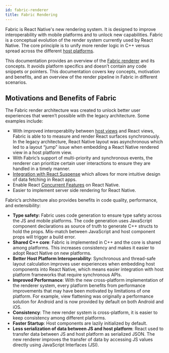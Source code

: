 ```yaml
---
id: fabric-renderer
title: Fabric Rendering
---
```


Fabric is React Native's new rendering system. It is designed to improve interoperability with mobile platforms and to unlock new capabilities. Fabric is a conceptual evolution of the render system currently used by React Native. The core principle is to unify more render logic in C++ versus spread across the different [host platforms](glossary#host-platform).

This documentation provides an overview of the [Fabric renderer](glossary#fabric-render) and its concepts. It avoids platform specifics and doesn’t contain any code snippets or pointers. This documentation covers key concepts, motivation and benefits, and an overview of the render pipeline in Fabric in different scenarios.

## Motivations and Benefits of Fabric

The Fabric render architecture was created to unlock better user experiences that weren’t possible with the legacy architecture. Some examples include:

- With improved interoperablity between [host views](glossary#host-view-tree-and-host-view) and React views, Fabric is able to to measure and render React surfaces synchronously. In the legacy architecture, React Native layout was asynchronous which led to a layout “jump” issue when embedding a React Native rendered view in a host platform view.
- With Fabric’s support of multi-priority and synchronous events, the renderer can prioritize certain user interactions to ensure they are handled in a timely manner.
- [Integration with React Suspense](https://reactjs.org/blog/2019/11/06/building-great-user-experiences-with-concurrent-mode-and-suspense.html) which allows for more intuitive design of data fetching in React apps.
- Enable React [Concurrent Features](https://github.com/reactwg/react-18/discussions/4) on React Native.
- Easier to implement server side rendering for React Native.

Fabric’s architecture also provides benefits in code quality, performance, and extensibility:

- **Type safety:** Fabric uses code generation to ensure type safety across the JS and mobile platforms. The code generation uses JavaScript component declarations as source of truth to generate C++ structs to hold the props. Mis-match between JavaScript and host component props will trigger a build error.
- **Shared C++ core**: Fabric is implemented in C++ and the core is shared among platforms. This increases consistency and makes it easier to adopt React Native on new platforms.
- **Better Host Platform Interoperability**: Synchronous and thread-safe layout calculation improves user experiences when embedding host components into React Native, which means easier integration with host platform frameworks that require synchronous APIs.
- **Improved Performance**: With the new cross-platform implementation of the renderer system, every platform benefits from performance improvements that may have been motivated by limitations of one platform. For example, view flattening was originally a performance solution for Android and is now provided by default on both Android and iOS.
- **Consistency**: The new render system is cross-platform, it is easier to keep consistency among different platforms.
- **Faster Startup**: Host components are lazily initialized by default.
- **Less serialization of data between JS and host platform**: React used to transfer data between JS and host platform as serialized JSON. The new renderer improves the transfer of data by accessing JS values directly using JavaScript Interfaces (JSI).
